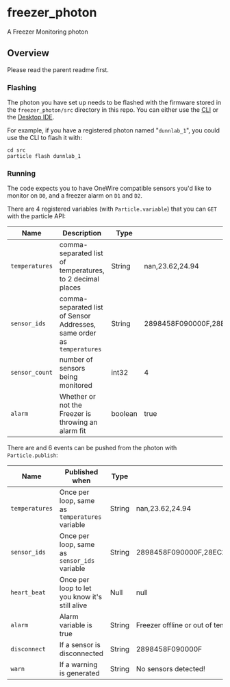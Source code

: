 # freezer_photon

A Freezer Monitoring photon

## Overview
Please read the parent readme first.

### Flashing
The photon you have set up needs to be flashed with the firmware stored in the `freezer_photon/src` directory in this repo. You can either use the [CLI](https://docs.particle.io/guide/tools-and-features/cli/photon/) or the [Desktop IDE](https://docs.particle.io/guide/tools-and-features/dev/).

For example, if you have a registered photon named "`dunnlab_1`", you could use the CLI to flash it with:

```shell
cd src
particle flash dunnlab_1
```

### Running
The code expects you to have OneWire compatible sensors you'd like to monitor on `D0`, and a freezer alarm on `D1` and `D2`.

There are 4 registered variables (with `Particle.variable`) that you can `GET` with the particle API:


| Name           | Description                                                            | Type    | Example                                         |
|----------------|------------------------------------------------------------------------|---------|-------------------------------------------------|
| `temperatures` | comma-separated list of temperatures, to 2 decimal places              | String  | nan,23.62,24.94                                 |
| `sensor_ids`   | comma-separated list of Sensor Addresses, same order as `temperatures` | String  | 2898458F090000F,28EC2663090000B,2815018E0900002 |
| `sensor_count` | number of sensors being monitored                                      | int32   | 4                                               |
| `alarm`        | Whether or not the Freezer is throwing an alarm fit                    | boolean | true     

There are and 6 events can be pushed from the photon with `Particle.publish`: 

| Name           | Published when                                 | Type   | Example                                         |
|----------------|------------------------------------------------|--------|-------------------------------------------------|
| `temperatures` | Once per loop, same as `temperatures` variable | String | nan,23.62,24.94                                 |
| `sensor_ids`   | Once per loop, same as `sensor_ids` variable   | String | 2898458F090000F,28EC2663090000B,2815018E0900002 |
| `heart_beat`   | Once per loop to let you know it's still alive | Null   | null                                            |
| `alarm`        | Alarm variable is true                         | String | Freezer offline or out of temperature range!    |
| `disconnect`   | If a sensor is disconnected                    | String | 2898458F090000F                                 |
| `warn`         | If a warning is generated                      | String | No sensors detected!                            |

